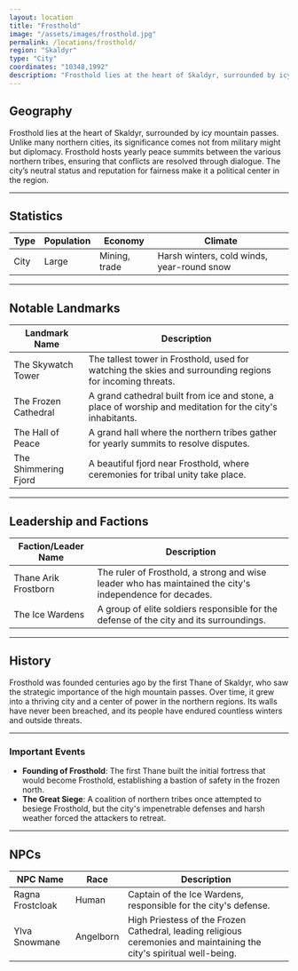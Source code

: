 ```yaml
---
layout: location
title: "Frosthold"
image: "/assets/images/frosthold.jpg"
permalink: /locations/frosthold/
region: "Skaldyr"
type: "City"
coordinates: "10348,1992"
description: "Frosthold lies at the heart of Skaldyr, surrounded by icy mountain passes. Unlike many northern cities, its significance comes not from military might but diplomacy."
---
```


## Geography

Frosthold lies at the heart of Skaldyr, surrounded by icy mountain passes. Unlike many northern cities, its significance comes not from military might but diplomacy. Frosthold hosts yearly peace summits between the various northern tribes, ensuring that conflicts are resolved through dialogue. The city’s neutral status and reputation for fairness make it a political center in the region.

---

## Statistics

| Type         | Population  | Economy             | Climate                |
|--------------|-------------|---------------------|------------------------|
| City | Large    | Mining, trade       | Harsh winters, cold winds, year-round snow |

---

## Notable Landmarks

| Landmark Name          | Description                                                                                     |
|------------------------|-------------------------------------------------------------------------------------------------|
| The Skywatch Tower      | The tallest tower in Frosthold, used for watching the skies and surrounding regions for incoming threats. |
| The Frozen Cathedral    | A grand cathedral built from ice and stone, a place of worship and meditation for the city's inhabitants. |
| The Hall of Peace | A grand hall where the northern tribes gather for yearly summits to resolve disputes. |
| The Shimmering Fjord | A beautiful fjord near Frosthold, where ceremonies for tribal unity take place. |

---

## Leadership and Factions

| Faction/Leader Name     | Description                                                                                     |
|-------------------------|-------------------------------------------------------------------------------------------------|
| Thane Arik Frostborn     | The ruler of Frosthold, a strong and wise leader who has maintained the city's independence for decades. |
| The Ice Wardens          | A group of elite soldiers responsible for the defense of the city and its surroundings.         |

---

## History

Frosthold was founded centuries ago by the first Thane of Skaldyr, who saw the strategic importance of the high mountain passes. Over time, it grew into a thriving city and a center of power in the northern regions. Its walls have never been breached, and its people have endured countless winters and outside threats.

---

### Important Events

- **Founding of Frosthold**: The first Thane built the initial fortress that would become Frosthold, establishing a bastion of safety in the frozen north.
- **The Great Siege**: A coalition of northern tribes once attempted to besiege Frosthold, but the city's impenetrable defenses and harsh weather forced the attackers to retreat.

---

## NPCs

| NPC Name          | Race     | Description                                           |
|-------------------|----------|-------------------------------------------------------|
| Ragna Frostcloak   | Human    | Captain of the Ice Wardens, responsible for the city's defense. |
| Ylva Snowmane      | Angelborn | High Priestess of the Frozen Cathedral, leading religious ceremonies and maintaining the city's spiritual well-being. |
